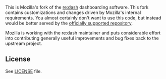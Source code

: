 This is Mozilla's fork of the [re:dash](https://redash.io) dashboarding
software. This fork contains customizations and changes driven by Mozilla's
internal requirements. You almost certainly don't want to use this code, but
instead would be better served by the [officially supported
repository](https://github.com/getredash/redash/).

Mozilla is working with the re:dash maintainer and puts considerable effort
into contributing generally useful improvements and bug fixes back to the
upstream project.

## License

See [LICENSE](https://github.com/getredash/redash/blob/master/LICENSE) file.
